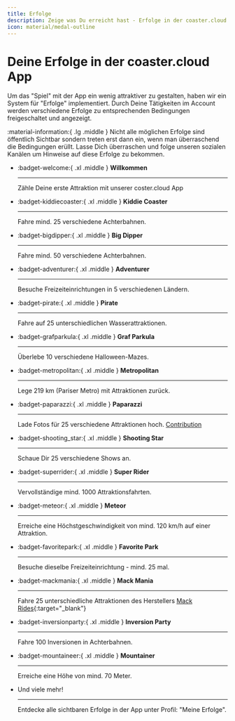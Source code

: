 ```yaml
---
title: Erfolge
description: Zeige was Du erreicht hast - Erfolge in der coaster.cloud
icon: material/medal-outline
---
```


# Deine Erfolge in der coaster.cloud App

Um das "Spiel" mit der App ein wenig attraktiver zu gestalten, haben wir ein System für "Erfolge" implementiert. Durch Deine Tätigkeiten im Account werden verschiedene Erfolge zu entsprechenden Bedingungen freigeschaltet und angezeigt.

:material-information:{ .lg .middle } Nicht alle möglichen Erfolge sind öffentlich Sichtbar sondern treten erst dann ein, wenn man überraschend die Bedingungen erüllt. Lasse Dich überraschen und folge unseren sozialen Kanälen um Hinweise auf diese Erfolge zu bekommen.

<div class="grid cards" markdown>

- :badget-welcome:{ .xl .middle } __Willkommen__

    ---
    Zähle Deine erste Attraktion mit unserer coster.cloud App

- :badget-kiddiecoaster:{ .xl .middle } __Kiddie Coaster__

    ---
    Fahre mind. 25 verschiedene Achterbahnen.

- :badget-bigdipper:{ .xl .middle } __Big Dipper__

    ---
    Fahre mind. 50 verschiedene Achterbahnen.

- :badget-adventurer:{ .xl .middle } __Adventurer__

    ---
    Besuche Freizeiteinrichtungen in 5 verschiedenen Ländern.

- :badget-pirate:{ .xl .middle } __Pirate__

    ---
    Fahre auf 25 unterschiedlichen Wasserattraktionen.

- :badget-grafparkula:{ .xl .middle } __Graf Parkula__

    ---
    Überlebe 10 verschiedene Halloween-Mazes.

- :badget-metropolitan:{ .xl .middle } __Metropolitan__

    ---
    Lege 219 km (Pariser Metro) mit Attraktionen zurück.

- :badget-paparazzi:{ .xl .middle } __Paparazzi__

    ---
    Lade Fotos für 25 verschiedene Attraktionen hoch. [Contribution](/contribute/)

- :badget-shooting_star:{ .xl .middle } __Shooting Star__

    ---
    Schaue Dir 25 verschiedene Shows an.

- :badget-superrider:{ .xl .middle } __Super Rider__

    ---
    Vervollständige mind. 1000 Attraktionsfahrten.

- :badget-meteor:{ .xl .middle } __Meteor__

    ---
    Erreiche eine Höchstgeschwindigkeit von mind. 120 km/h auf einer Attraktion.

- :badget-favoritepark:{ .xl .middle } __Favorite Park__

    ---
    Besuche dieselbe Freizeiteinrichtung - mind. 25 mal.

- :badget-mackmania:{ .xl .middle } __Mack Mania__

    ---
    Fahre 25 unterschiedliche Attraktionen des Herstellers [Mack Rides](https://coaster.cloud/de/manufacturers/f79e53f8-mack-rides){:target="_blank"}

- :badget-inversionparty:{ .xl .middle } __Inversion Party__

    ---
    Fahre 100 Inversionen in Achterbahnen.

- :badget-mountaineer:{ .xl .middle } __Mountainer__

    ---
    Erreiche eine Höhe von mind. 70 Meter.

- Und viele mehr!

    ---
    Entdecke alle sichtbaren Erfolge in der App unter Profil: "Meine Erfolge".

</div>
